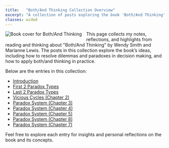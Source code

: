 ```yaml
---
title:   "Both/And Thinking Collection Overview"
excerpt: "A collection of posts exploring the book 'Both/And Thinking' by Wendy Smith and Marianne Lewis."
classes: wided
---
```


<img src="https://covers.openlibrary.org/b/olid/OL33959454M-M.jpg" alt="Book cover for Both/And Thinking" style="float:left; margin-right: 1em; margin-bottom: 1em;">This page collects my notes, reflections, and highlights from reading and thinking about "Both/And Thinking" by Wendy Smith and Marianne Lewis. The posts in this collection explore the book’s ideas, including how to resolve dilemmas and paradoxes in decision making, and how to apply both/and thinking in practice.

Below are the entries in this collection:

* [Introduction](/colls/both-and-thinking/1/)
* [First 2 Paradox Types](/colls/both-and-thinking/2/)
* [Last 2 Paradox Types](/colls/both-and-thinking/3/)
* [Vicious Cycles (Chapter 2)](/colls/both-and-thinking/4/)
* [Paradox System (Chapter 3)](/colls/both-and-thinking/5/)
* [Paradox System (Chapter 4)](/colls/both-and-thinking/6/)
* [Paradox System (Chapter 5)](/colls/both-and-thinking/7/)
* [Paradox System (Chapter 8)](/colls/both-and-thinking/8/)
* [Paradox System (Chapter 7)](/colls/both-and-thinking/9/)

Feel free to explore each entry for insights and personal reflections on the book and its concepts.
